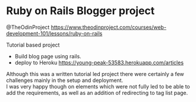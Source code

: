 # Ruby on Rails Blogger project

@TheOdinProject  https://www.theodinproject.com/courses/web-development-101/lessons/ruby-on-rails

Tutorial based project

- Build blog page using rails.
- deploy to Heroku https://young-peak-53583.herokuapp.com/articles

Although this was a written tutorial led project there were certainly a few challenges mainly in the setup and deployment.  
I was very happy though on elements which were not fully led to be able to add the requirements, as well as an addition of redirecting to tag list page.

